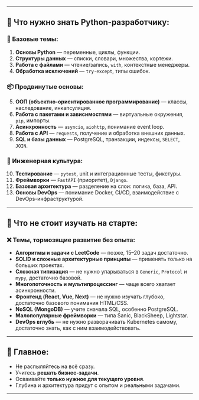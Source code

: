 
---

## 🔹 Что **нужно** знать Python-разработчику:

### 🧱 Базовые темы:

1. **Основы Python** — переменные, циклы, функции.
2. **Структуры данных** — списки, словари, множества, кортежи.
3. **Работа с файлами** — чтение/запись, `with`, контекстные менеджеры.
4. **Обработка исключений** — `try-except`, типы ошибок.

### 📦 Продвинутые основы:

5. **ООП (объектно-ориентированное программирование)** — классы, наследование, инкапсуляция.
6. **Работа с пакетами и зависимостями** — виртуальные окружения, `pip`, импорты.
7. **Асинхронность** — `asyncio`, `aiohttp`, понимание event loop.
8. **Работа с API** — `requests`, получение и обработка внешних данных.
9. **SQL и базы данных** — PostgreSQL, транзакции, индексы, `SELECT`, `JOIN`.

### 🧪 Инженерная культура:

10. **Тестирование** — `pytest`, unit и интеграционные тесты, фикстуры.
11. **Фреймворки** — `FastAPI` (приоритет), `Django`.
12. **Базовая архитектура** — разделение на слои: логика, база, API.
13. **Основы DevOps** — понимание Docker, CI/CD, взаимодействие с DevOps-инфраструктурой.

---

## 🔸 Что **не стоит изучать на старте**:

### ❌ Темы, тормозящие развитие без опыта:

* **Алгоритмы и задачи с LeetCode** — позже, 15–20 задач достаточно.
* **SOLID и сложные архитектурные принципы** — применять только на больших проектах.
* **Сложная типизация** — не нужно упарываться в `Generic`, `Protocol` и `mypy`, достаточно базовой.
* **Многопоточность и мультипроцессинг** — чаще всего хватает асинхронности.
* **Фронтенд (React, Vue, Next)** — не нужно изучать глубоко, достаточно базового понимания HTML/CSS.
* **NoSQL (MongoDB)** — учите сначала SQL, особенно PostgreSQL.
* **Малопопулярные фреймворки** — типа Sanic, BlackSheep, Lightstar.
* **DevOps вглубь** — не нужно разворачивать Kubernetes самому, достаточно знать, как с ним взаимодействовать.

---

## 🎯 Главное:

* Не распыляйтесь на всё сразу.
* Учитесь **решать бизнес-задачи**.
* Осваивайте **только нужное для текущего уровня**.
* Глубина и архитектура придут с опытом и реальными задачами.

---
